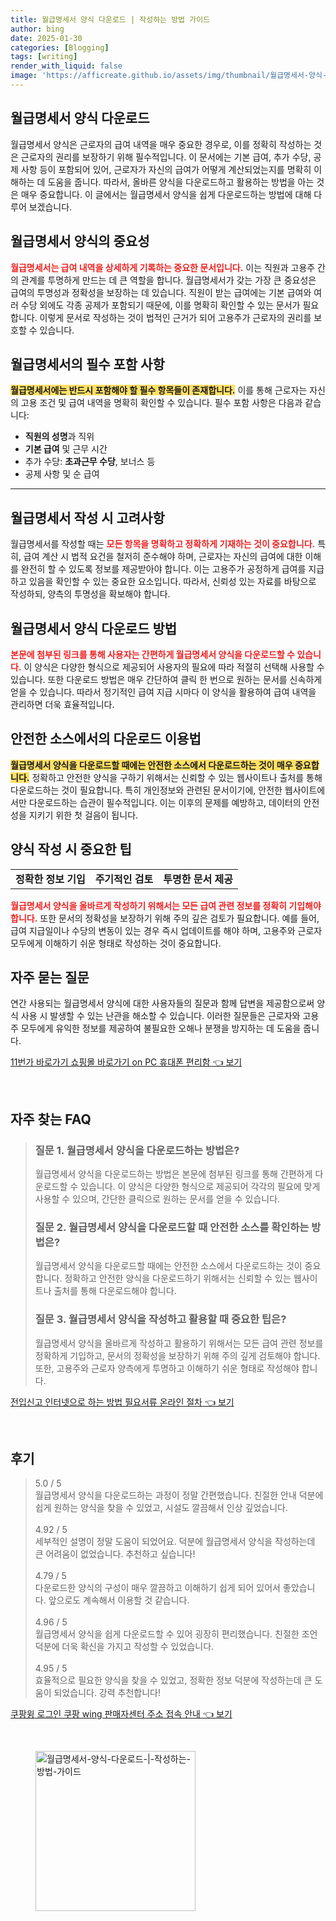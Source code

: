 ```yaml
---
title: 월급명세서 양식 다운로드 | 작성하는 방법 가이드
author: bing
date: 2025-01-30
categories: [Blogging]
tags: [writing]
render_with_liquid: false
image: 'https://afficreate.github.io/assets/img/thumbnail/월급명세서-양식-다운로드-|-작성하는-방법-가이드.webp'
---
```



<h2 id='월급명세서_양식_다운로드'>월급명세서 양식 다운로드</h2>

<p>월급명세서 양식은 근로자의 급여 내역을 매우 중요한 경우로, 이를 정확히 작성하는 것은 근로자의 권리를 보장하기 위해 필수적입니다. 이 문서에는 기본 급여, 추가 수당, 공제 사항 등이 포함되어 있어, 근로자가 자신의 급여가 어떻게 계산되었는지를 명확히 이해하는 데 도움을 줍니다. 따라서, 올바른 양식을 다운로드하고 활용하는 방법을 아는 것은 매우 중요합니다. 이 글에서는 월급명세서 양식을 쉽게 다운로드하는 방법에 대해 다루어 보겠습니다.</p>

<h2 id='월급명세서_양식의_중요성'>월급명세서 양식의 중요성</h2>

<p><b><span style="color: #ee2323;">월급명세서는 급여 내역을 상세하게 기록하는 중요한 문서입니다.</span></b> 이는 직원과 고용주 간의 관계를 투명하게 만드는 데 큰 역할을 합니다. 월급명세서가 갖는 가장 큰 중요성은 급여의 투명성과 정확성을 보장하는 데 있습니다. 직원이 받는 급여에는 기본 급여와 여러 수당 외에도 각종 공제가 포함되기 때문에, 이를 명확히 확인할 수 있는 문서가 필요합니다. 이렇게 문서로 작성하는 것이 법적인 근거가 되어 고용주가 근로자의 권리를 보호할 수 있습니다.</p>

<h2 id='월급명세서의_필수_포함_사항'>월급명세서의 필수 포함 사항</h2>

<p><b><span style="background-color: #ffe066;">월급명세서에는 반드시 포함해야 할 필수 항목들이 존재합니다.</span></b> 이를 통해 근로자는 자신의 고용 조건 및 급여 내역을 명확히 확인할 수 있습니다. 필수 포함 사항은 다음과 같습니다:</p>

<ul>
    <li><b>직원의 성명</b>과 직위</li>
    <li><b>기본 급여</b> 및 근무 시간</li>
    <li>추가 수당: <b>초과근무 수당</b>, 보너스 등</li>
    <li>공제 사항 및 순 급여</li>
</ul>

<hr />

<h2 id='월급명세서_작성_시_고려사항'>월급명세서 작성 시 고려사항</h2>

<p>월급명세서를 작성할 때는 <b><span style="color: #ee2323;">모든 항목을 명확하고 정확하게 기재하는 것이 중요합니다.</span></b> 특히, 급여 계산 시 법적 요건을 철저히 준수해야 하며, 근로자는 자신의 급여에 대한 이해를 완전히 할 수 있도록 정보를 제공받아야 합니다. 이는 고용주가 공정하게 급여를 지급하고 있음을 확인할 수 있는 중요한 요소입니다. 따라서, 신뢰성 있는 자료를 바탕으로 작성하되, 양측의 투명성을 확보해야 합니다.</p>

<h2 id='월급명세서_양식_다운로드_방법'>월급명세서 양식 다운로드 방법</h2>

<p><b><span style="color: #ee2323;">본문에 첨부된 링크를 통해 사용자는 간편하게 월급명세서 양식을 다운로드할 수 있습니다.</span></b> 이 양식은 다양한 형식으로 제공되어 사용자의 필요에 따라 적절히 선택해 사용할 수 있습니다. 또한 다운로드 방법은 매우 간단하여 클릭 한 번으로 원하는 문서를 신속하게 얻을 수 있습니다. 따라서 정기적인 급여 지급 시마다 이 양식을 활용하여 급여 내역을 관리하면 더욱 효율적입니다.</p>

<h2 id='안전한_소스에서의_다운로드_이용법'>안전한 소스에서의 다운로드 이용법</h2>

<p><b><span style="background-color: #ffe066;">월급명세서 양식을 다운로드할 때에는 안전한 소스에서 다운로드하는 것이 매우 중요합니다.</span></b> 정확하고 안전한 양식을 구하기 위해서는 신뢰할 수 있는 웹사이트나 출처를 통해 다운로드하는 것이 필요합니다. 특히 개인정보와 관련된 문서이기에, 안전한 웹사이트에서만 다운로드하는 습관이 필수적입니다. 이는 이후의 문제를 예방하고, 데이터의 안전성을 지키기 위한 첫 걸음이 됩니다.</p>

<h2 id='양식_작성_시_중요한_팁'>양식 작성 시 중요한 팁</h2>

<table>
    <tr>
        <td><b>정확한 정보 기입</b></td>
        <td><b>주기적인 검토</b></td>
        <td><b>투명한 문서 제공</b></td>
    </tr>
</table>

<p><b><span style="color: #ee2323;">월급명세서 양식을 올바르게 작성하기 위해서는 모든 급여 관련 정보를 정확히 기입해야 합니다.</span></b> 또한 문서의 정확성을 보장하기 위해 주의 깊은 검토가 필요합니다. 예를 들어, 급여 지급일이나 수당의 변동이 있는 경우 즉시 업데이트를 해야 하며, 고용주와 근로자 모두에게 이해하기 쉬운 형태로 작성하는 것이 중요합니다.</p>

<h2 id='자주_묻는_질문'>자주 묻는 질문</h2>

<p>연간 사용되는 월급명세서 양식에 대한 사용자들의 질문과 함께 답변을 제공함으로써 양식 사용 시 발생할 수 있는 난관을 해소할 수 있습니다. 이러한 질문들은 근로자와 고용주 모두에게 유익한 정보를 제공하여 불필요한 오해나 분쟁을 방지하는 데 도움을 줍니다.</p>


<p><a class="click-button" title="11번가 바로가기 쇼핑몰 바로가기 on PC 휴대폰 편리함" href="https://afficreate.github.io/posts/11%EB%B2%88%EA%B0%80-%EB%B0%94%EB%A1%9C%EA%B0%80%EA%B8%B0-%EC%87%BC%ED%95%91%EB%AA%B0-%EB%B0%94%EB%A1%9C%EA%B0%80%EA%B8%B0-on-PC-%ED%9C%B4%EB%8C%80%ED%8F%B0-%ED%8E%B8%EB%A6%AC%ED%95%A8/" rel="dofollow">11번가 바로가기 쇼핑몰 바로가기 on PC 휴대폰 편리함 👈 보기</a></p><br>
<h2 id='자주_찾는_FAQ'>자주 찾는 FAQ</h2>
<div itemscope="" itemtype="https://schema.org/FAQPage"> 
<blockquote> 
<div itemscope="" itemprop="mainEntity" itemtype="https://schema.org/Question"> 
<h3 itemprop="name">질문 1. 월급명세서 양식을 다운로드하는 방법은?</h3> 
<div itemscope="" itemprop="acceptedAnswer" itemtype="https://schema.org/Answer"> 
<span itemprop="text"> 
<p>월급명세서 양식을 다운로드하는 방법은 본문에 첨부된 링크를 통해 간편하게 다운로드할 수 있습니다. 이 양식은 다양한 형식으로 제공되어 각각의 필요에 맞게 사용할 수 있으며, 간단한 클릭으로 원하는 문서를 얻을 수 있습니다.</p> 
</span> 
</div> 
</div> 

<div itemscope="" itemprop="mainEntity" itemtype="https://schema.org/Question"> 
<h3 itemprop="name">질문 2. 월급명세서 양식을 다운로드할 때 안전한 소스를 확인하는 방법은?</h3> 
<div itemscope="" itemprop="acceptedAnswer" itemtype="https://schema.org/Answer"> 
<span itemprop="text"> 
<p>월급명세서 양식을 다운로드할 때에는 안전한 소스에서 다운로드하는 것이 중요합니다. 정확하고 안전한 양식을 다운로드하기 위해서는 신뢰할 수 있는 웹사이트나 출처를 통해 다운로드해야 합니다.</p> 
</span> 
</div> 
</div> 

<div itemscope="" itemprop="mainEntity" itemtype="https://schema.org/Question"> 
<h3 itemprop="name">질문 3. 월급명세서 양식을 작성하고 활용할 때 중요한 팁은?</h3> 
<div itemscope="" itemprop="acceptedAnswer" itemtype="https://schema.org/Answer"> 
<span itemprop="text"> 
<p>월급명세서 양식을 올바르게 작성하고 활용하기 위해서는 모든 급여 관련 정보를 정확하게 기입하고, 문서의 정확성을 보장하기 위해 주의 깊게 검토해야 합니다. 또한, 고용주와 근로자 양측에게 투명하고 이해하기 쉬운 형태로 작성해야 합니다.</p> 
</span> 
</div> 
</div> 
</blockquote> 
</div>
<p><a class="click-button" title="전입신고 인터넷으로 하는 방법 필요서류 온라인 절차" href="https://afficreate.github.io/posts/%EC%A0%84%EC%9E%85%EC%8B%A0%EA%B3%A0-%EC%9D%B8%ED%84%B0%EB%84%B7%EC%9C%BC%EB%A1%9C-%ED%95%98%EB%8A%94-%EB%B0%A9%EB%B2%95-%ED%95%84%EC%9A%94%EC%84%9C%EB%A5%98-%EC%98%A8%EB%9D%BC%EC%9D%B8-%EC%A0%88%EC%B0%A8/" rel="dofollow">전입신고 인터넷으로 하는 방법 필요서류 온라인 절차 👈 보기</a></p><br>
<h2 id='후기'>후기</h2>
<div itemscope itemtype="https://schema.org/Product">
  <blockquote>
  <div itemprop="review" itemscope itemtype="https://schema.org/Review">
      <div itemprop="reviewRating" itemscope itemtype="https://schema.org/Rating"> <span itemprop="ratingValue">5.0</span> / <span itemprop="bestRating">5</span> </div>
      <span itemprop="reviewBody">월급명세서 양식을 다운로드하는 과정이 정말 간편했습니다. 친절한 안내 덕분에 쉽게 원하는 양식을 찾을 수 있었고, 시설도 깔끔해서 인상 깊었습니다.</span>
  </div>
  <br>
  <div itemprop="review" itemscope itemtype="https://schema.org/Review">
      <div itemprop="reviewRating" itemscope itemtype="https://schema.org/Rating"> <span itemprop="ratingValue">4.92</span> / <span itemprop="bestRating">5</span> </div>
      <span itemprop="reviewBody">세부적인 설명이 정말 도움이 되었어요. 덕분에 월급명세서 양식을 작성하는데 큰 어려움이 없었습니다. 추천하고 싶습니다!</span>
  </div>
  <br>
  <div itemprop="review" itemscope itemtype="https://schema.org/Review">
      <div itemprop="reviewRating" itemscope itemtype="https://schema.org/Rating"> <span itemprop="ratingValue">4.79</span> / <span itemprop="bestRating">5</span> </div>
      <span itemprop="reviewBody">다운로드한 양식의 구성이 매우 깔끔하고 이해하기 쉽게 되어 있어서 좋았습니다. 앞으로도 계속해서 이용할 것 같습니다.</span>
  </div>
  <br>
  <div itemprop="review" itemscope itemtype="https://schema.org/Review">
      <div itemprop="reviewRating" itemscope itemtype="https://schema.org/Rating"> <span itemprop="ratingValue">4.96</span> / <span itemprop="bestRating">5</span> </div>
      <span itemprop="reviewBody">월급명세서 양식을 쉽게 다운로드할 수 있어 굉장히 편리했습니다. 친절한 조언 덕분에 더욱 확신을 가지고 작성할 수 있었습니다.</span>
  </div>
  <br>
  <div itemprop="review" itemscope itemtype="https://schema.org/Review">
      <div itemprop="reviewRating" itemscope itemtype="https://schema.org/Rating"> <span itemprop="ratingValue">4.95</span> / <span itemprop="bestRating">5</span> </div>
      <span itemprop="reviewBody">효율적으로 필요한 양식을 찾을 수 있었고, 정확한 정보 덕분에 작성하는데 큰 도움이 되었습니다. 강력 추천합니다!</span>
  </div>
  </blockquote>
</div>
<p><a class="click-button" title="쿠팡윙 로그인 쿠팡 wing 판매자센터 주소 접속 안내" href="https://afficreate.github.io/posts/%EC%BF%A0%ED%8C%A1%EC%9C%99-%EB%A1%9C%EA%B7%B8%EC%9D%B8-%EC%BF%A0%ED%8C%A1-wing-%ED%8C%90%EB%A7%A4%EC%9E%90%EC%84%BC%ED%84%B0-%EC%A3%BC%EC%86%8C-%EC%A0%91%EC%86%8D-%EC%95%88%EB%82%B4/" rel="dofollow">쿠팡윙 로그인 쿠팡 wing 판매자센터 주소 접속 안내 👈 보기</a></p><br>
<figure class="image"><img src="https://afficreate.github.io/assets/img/thumbnail/월급명세서-양식-다운로드-|-작성하는-방법-가이드.webp" alt="월급명세서-양식-다운로드-|-작성하는-방법-가이드" width="256" height="256"></figure>